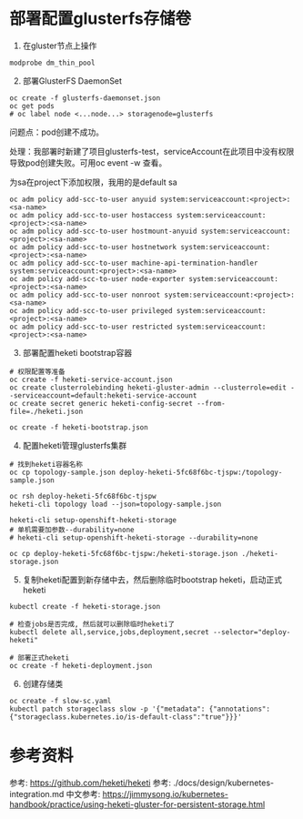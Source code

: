 # 部署配置glusterfs存储卷

1. 在gluster节点上操作

```
modprobe dm_thin_pool
```

2. 部署GlusterFS DaemonSet

```
oc create -f glusterfs-daemonset.json
oc get pods
# oc label node <...node...> storagenode=glusterfs 
```
问题点：pod创建不成功。

处理：我部署时新建了项目glusterfs-test，serviceAccount在此项目中没有权限导致pod创建失败。可用oc  event -w 查看。

为sa在project下添加权限，我用的是default  sa 
```
oc adm policy add-scc-to-user anyuid system:serviceaccount:<project>:<sa-name>
oc adm policy add-scc-to-user hostaccess system:serviceaccount:<project>:<sa-name>
oc adm policy add-scc-to-user hostmount-anyuid system:serviceaccount:<project>:<sa-name>
oc adm policy add-scc-to-user hostnetwork system:serviceaccount:<project>:<sa-name>
oc adm policy add-scc-to-user machine-api-termination-handler system:serviceaccount:<project>:<sa-name>
oc adm policy add-scc-to-user node-exporter system:serviceaccount:<project>:<sa-name>
oc adm policy add-scc-to-user nonroot system:serviceaccount:<project>:<sa-name>
oc adm policy add-scc-to-user privileged system:serviceaccount:<project>:<sa-name>
oc adm policy add-scc-to-user restricted system:serviceaccount:<project>:<sa-name>
```

3. 部署配置heketi bootstrap容器

```
# 权限配置等准备
oc create -f heketi-service-account.json
oc create clusterrolebinding heketi-gluster-admin --clusterrole=edit --serviceaccount=default:heketi-service-account
oc create secret generic heketi-config-secret --from-file=./heketi.json

oc create -f heketi-bootstrap.json
```

4. 配置heketi管理glusterfs集群

```
# 找到heketi容器名称
oc cp topology-sample.json deploy-heketi-5fc68f6bc-tjspw:/topology-sample.json

oc rsh deploy-heketi-5fc68f6bc-tjspw
heketi-cli topology load --json=topology-sample.json

heketi-cli setup-openshift-heketi-storage
# 单机需要加参数--durability=none
# heketi-cli setup-openshift-heketi-storage --durability=none

oc cp deploy-heketi-5fc68f6bc-tjspw:/heketi-storage.json ./heketi-storage.json
```

5. 复制heketi配置到新存储中去，然后删除临时bootstrap heketi，启动正式heketi 

```
kubectl create -f heketi-storage.json

# 检查jobs是否完成, 然后就可以删除临时heketi了
kubectl delete all,service,jobs,deployment,secret --selector="deploy-heketi"

# 部署正式heketi
oc create -f heketi-deployment.json
```

6. 创建存储类

```
oc create -f slow-sc.yaml
kubectl patch storageclass slow -p '{"metadata": {"annotations":{"storageclass.kubernetes.io/is-default-class":"true"}}}'
```


# 参考资料

参考: https://github.com/heketi/heketi
参考: ./docs/design/kubernetes-integration.md
中文参考: https://jimmysong.io/kubernetes-handbook/practice/using-heketi-gluster-for-persistent-storage.html

